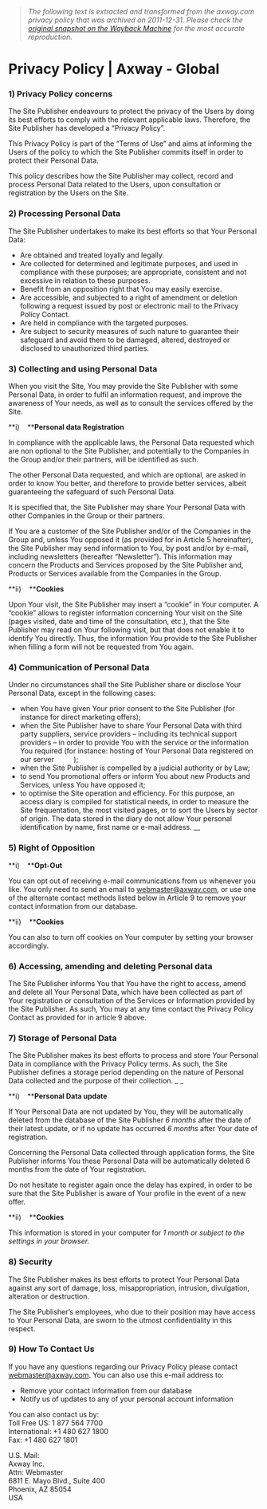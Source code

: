 > *The following text is extracted and transformed from the axway.com privacy policy that was archived on 2011-12-31. Please check the [original snapshot on the Wayback Machine](https://web.archive.org/web/20111231210752id_/http%3A//www.axway.com/privacy-policy) for the most accurate reproduction.*

# Privacy Policy | Axway - Global

### 1) Privacy Policy concerns

The Site Publisher endeavours to protect the privacy of the Users by doing its best efforts to comply with the relevant applicable laws. Therefore, the Site Publisher has developed a “Privacy Policy”.

This Privacy Policy is part of the “Terms of Use” and aims at informing the Users of the policy to which the Site Publisher commits itself in order to protect their Personal Data.

This policy describes how the Site Publisher may collect, record and process Personal Data related to the Users, upon consultation or registration by the Users on the Site.

### 2) Processing Personal Data

The Site Publisher undertakes to make its best efforts so that Your Personal Data:

  * Are obtained and treated loyally and legally.
  * Are collected for determined and legitimate purposes, and used in compliance with these purposes; are appropriate, consistent and not excessive in relation to these purposes.
  * Benefit from an opposition right that You may easily exercise.
  * Are accessible, and subjected to a right of amendment or deletion following a request issued by post or electronic mail to the Privacy Policy Contact.
  * Are held in compliance with the targeted purposes.
  * Are subject to security measures of such nature to guarantee their safeguard and avoid them to be damaged, altered, destroyed or disclosed to unauthorized third parties.



### 3) Collecting and using Personal Data

When you visit the Site, You may provide the Site Publisher with some Personal Data, in order to fulfil an information request, and improve the awareness of Your needs, as well as to consult the services offered by the Site.

**i)    ****Personal data Registration**

In compliance with the applicable laws, the Personal Data requested which are non optional to the Site Publisher, and potentially to the Companies in the Group and/or their partners, will be identified as such.

The other Personal Data requested, and which are optional, are asked in order to know You better, and therefore to provide better services, albeit guaranteeing the safeguard of such Personal Data.

It is specified that, the Site Publisher may share Your Personal Data with other Companies in the Group or their partners.

If You are a customer of the Site Publisher and/or of the Companies in the Group and, unless You opposed it (as provided for in Article 5 hereinafter), the Site Publisher may send information to You, by post and/or by e-mail, including newsletters (hereafter “Newsletter”). This information may concern the Products and Services proposed by the Site Publisher and, Products or Services available from the Companies in the Group.

**ii)    ****Cookies**

Upon Your visit, the Site Publisher may insert a “cookie” in Your computer. A “cookie” allows to register information concerning Your visit on the Site (pages visited, date and time of the consultation, etc.), that the Site Publisher may read on Your following visit, but that does not enable it to identify You directly. Thus, the information You provide to the Site Publisher when filling a form will not be requested from You again.

### 4) Communication of Personal Data

Under no circumstances shall the Site Publisher share or disclose Your Personal Data, except in the following cases:

  * when You have given Your prior consent to the Site Publisher (for instance for direct marketing offers);
  * when the Site Publisher have to share Your Personal Data with third party suppliers, service providers – including its technical support providers – in order to provide You with the service or the information You required (for instance: hosting of Your Personal Data registered on our server          );
  * when the Site Publisher is compelled by a judicial authority or by Law;
  * to send You promotional offers or inform You about new Products and Services, unless You have opposed it;
  * to optimise the Site operation and efficiency. For this purpose, an access diary is compiled for statistical needs, in order to measure the Site frequentation, the most visited pages, or to sort the Users by sector of origin. The data stored in the diary do not allow Your personal identification by name, first name or e-mail address. __



### 5) Right of Opposition

**i)    ****Opt-Out**

You can opt out of receiving e-mail communications from us whenever you like. You only need to send an email to [webmaster@axway.com](mailto:webmaster@axway.com), or use one of the alternate contact methods listed below in Article 9 to remove your contact information from our database.

**ii)    ****Cookies**

You can also to turn off cookies on Your computer by setting your browser accordingly.

### 6) Accessing, amending and deleting Personal data

The Site Publisher informs You that You have the right to access, amend and delete all Your Personal Data, which have been collected as part of Your registration or consultation of the Services or Information provided by the Site Publisher. As such, You may at any time contact the Privacy Policy Contact as provided for in article 9 above.

### 7) Storage of Personal Data

The Site Publisher makes its best efforts to process and store Your Personal Data in compliance with the Privacy Policy terms. As such, the Site Publisher defines a storage period depending on the nature of Personal Data collected and the purpose of their collection. _ _

**i)    ****Personal Data update**

If Your Personal Data are not updated by You, they will be automatically deleted from the database of the Site Publisher _6 months_ after the date of their latest update, or if no update has occurred _6 months_ after Your date of registration.

Concerning the Personal Data collected through application forms, the Site Publisher informs You these Personal Data will be automatically deleted 6 months from the date of Your registration.

Do not hesitate to register again once the delay has expired, in order to be sure that the Site Publisher is aware of Your profile in the event of a new offer.

**ii)    ****Cookies**

This information is stored in your computer for _1 month or subject to the settings in your browser._

### 8) Security

The Site Publisher makes its best efforts to protect Your Personal Data against any sort of damage, loss, misappropriation, intrusion, divulgation, alteration or destruction.

The Site Publisher’s employees, who due to their position may have access to Your Personal Data, are sworn to the utmost confidentiality in this respect.

### 9) How To Contact Us

If you have any questions regarding our Privacy Policy please contact [webmaster@axway.com](mailto:webmaster@axway.com). You can also use this e-mail address to:

  * Remove your contact information from our database
  * Notify us of updates to any of your personal account information



You can also contact us by:  
Toll Free US: 1 877 564 7700  
International: +1 480 627 1800  
Fax: +1 480 627 1801

U.S. Mail:  
Axway Inc.  
Attn: Webmaster  
6811 E. Mayo Blvd., Suite 400  
Phoenix, AZ 85054  
USA

